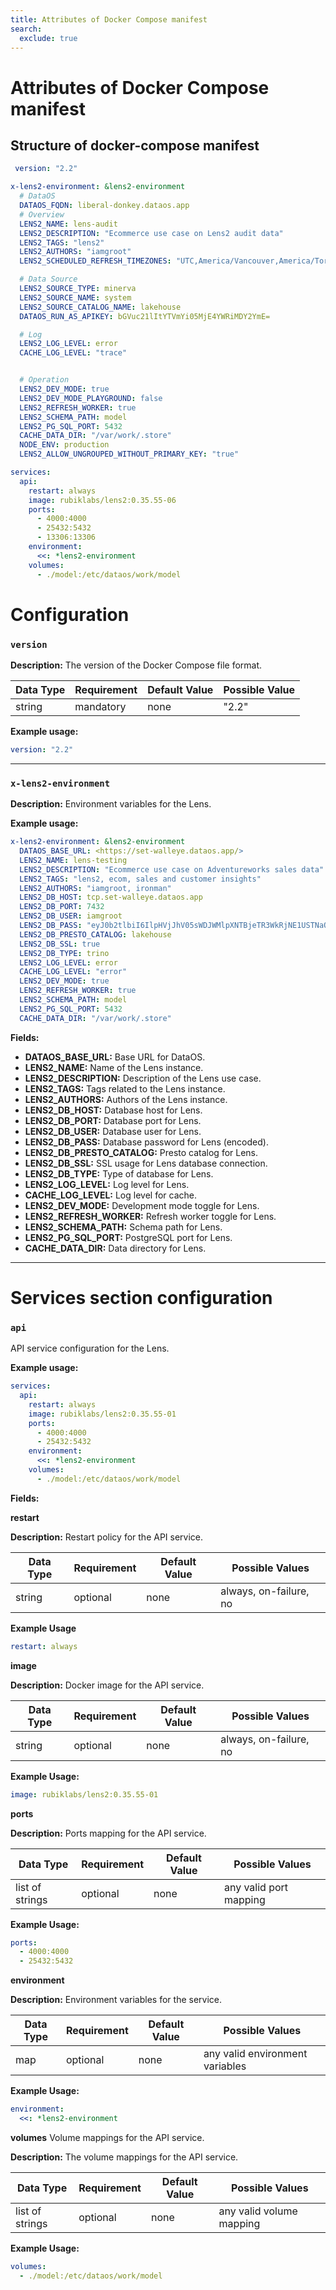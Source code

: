 ```yaml
---
title: Attributes of Docker Compose manifest
search:
  exclude: true
---
```




# Attributes of Docker Compose manifest

## Structure of docker-compose manifest

```yaml
 version: "2.2"

x-lens2-environment: &lens2-environment
  # DataOS
  DATAOS_FQDN: liberal-donkey.dataos.app
  # Overview
  LENS2_NAME: lens-audit
  LENS2_DESCRIPTION: "Ecommerce use case on Lens2 audit data"
  LENS2_TAGS: "lens2"
  LENS2_AUTHORS: "iamgroot"
  LENS2_SCHEDULED_REFRESH_TIMEZONES: "UTC,America/Vancouver,America/Toronto"

  # Data Source
  LENS2_SOURCE_TYPE: minerva
  LENS2_SOURCE_NAME: system
  LENS2_SOURCE_CATALOG_NAME: lakehouse
  DATAOS_RUN_AS_APIKEY: bGVuc21lItYTVmYi05MjE4YWRiMDY2YmE=

  # Log
  LENS2_LOG_LEVEL: error
  CACHE_LOG_LEVEL: "trace"


  # Operation
  LENS2_DEV_MODE: true
  LENS2_DEV_MODE_PLAYGROUND: false
  LENS2_REFRESH_WORKER: true
  LENS2_SCHEMA_PATH: model
  LENS2_PG_SQL_PORT: 5432
  CACHE_DATA_DIR: "/var/work/.store"
  NODE_ENV: production
  LENS2_ALLOW_UNGROUPED_WITHOUT_PRIMARY_KEY: "true"

services:
  api:
    restart: always
    image: rubiklabs/lens2:0.35.55-06
    ports:
      - 4000:4000
      - 25432:5432
      - 13306:13306
    environment:
      <<: *lens2-environment   
    volumes:
      - ./model:/etc/dataos/work/model
```

# Configuration

### **`version`**

**Description:** The version of the Docker Compose file format.

| Data Type | Requirement | Default Value | Possible Value |
| --- | --- | --- | --- |
| string | mandatory | none | "2.2" |

**Example usage:**

```yaml
version: "2.2"
```

---

### **`x-lens2-environment`**

**Description:** Environment variables for the Lens.

**Example usage:**

```yaml
x-lens2-environment: &lens2-environment
  DATAOS_BASE_URL: <https://set-walleye.dataos.app/>
  LENS2_NAME: lens-testing
  LENS2_DESCRIPTION: "Ecommerce use case on Adventureworks sales data"
  LENS2_TAGS: "lens2, ecom, sales and customer insights"
  LENS2_AUTHORS: "iamgroot, ironman"
  LENS2_DB_HOST: tcp.set-walleye.dataos.app
  LENS2_DB_PORT: 7432
  LENS2_DB_USER: iamgroot
  LENS2_DB_PASS: "eyJ0b2tlbiI6IlpHVjJhV05sWDJWMlpXNTBjeTR3WkRjNE1USTNaQzFoTURKaUxUUmpZamt0WWpZek9DMDBZamMwTTJFME16WXlZekU9IiwgImNsdXN0ZXIiOiJzeXN0ZW0ifQo="
  LENS2_DB_PRESTO_CATALOG: lakehouse
  LENS2_DB_SSL: true
  LENS2_DB_TYPE: trino
  LENS2_LOG_LEVEL: error
  CACHE_LOG_LEVEL: "error"
  LENS2_DEV_MODE: true
  LENS2_REFRESH_WORKER: true
  LENS2_SCHEMA_PATH: model
  LENS2_PG_SQL_PORT: 5432
  CACHE_DATA_DIR: "/var/work/.store"

```

**Fields:**

- **DATAOS_BASE_URL:** Base URL for DataOS.
- **LENS2_NAME:** Name of the Lens instance.
- **LENS2_DESCRIPTION:** Description of the Lens use case.
- **LENS2_TAGS:** Tags related to the Lens instance.
- **LENS2_AUTHORS:** Authors of the Lens instance.
- **LENS2_DB_HOST:** Database host for Lens.
- **LENS2_DB_PORT:** Database port for Lens.
- **LENS2_DB_USER:** Database user for Lens.
- **LENS2_DB_PASS:** Database password for Lens (encoded).
- **LENS2_DB_PRESTO_CATALOG:** Presto catalog for Lens.
- **LENS2_DB_SSL:** SSL usage for Lens database connection.
- **LENS2_DB_TYPE:** Type of database for Lens.
- **LENS2_LOG_LEVEL:** Log level for Lens.
- **CACHE_LOG_LEVEL:** Log level for cache.
- **LENS2_DEV_MODE:** Development mode toggle for Lens.
- **LENS2_REFRESH_WORKER:** Refresh worker toggle for Lens.
- **LENS2_SCHEMA_PATH:** Schema path for Lens.
- **LENS2_PG_SQL_PORT:** PostgreSQL port for Lens.
- **CACHE_DATA_DIR:** Data directory for Lens.

---

# Services section configuration

### **`api`**

API service configuration for the Lens.

**Example usage:**

```yaml
services:
  api:
    restart: always
    image: rubiklabs/lens2:0.35.55-01 
    ports:
      - 4000:4000
      - 25432:5432
    environment:
      <<: *lens2-environment
    volumes:
      - ./model:/etc/dataos/work/model
```

**Fields:**

**restart** 

**Description:** Restart policy for the API service.

| **Data Type** | **Requirement** | **Default Value** | **Possible Values**       |
| ------------- | --------------- | ----------------- | ------------------------- |
| string        | optional        | none              | always, on-failure, no    |

**Example Usage** 

```yaml
restart: always
```

**image** 

**Description:** Docker image for the API service.

| **Data Type** | **Requirement** | **Default Value** | **Possible Values**       |
| ------------- | --------------- | ----------------- | ------------------------- |
| string        | optional        | none              | always, on-failure, no    |

**Example Usage:** 

```yaml
image: rubiklabs/lens2:0.35.55-01 
```

**ports**

**Description:**  Ports mapping for the API service.

| **Data Type**      | **Requirement** | **Default Value** | **Possible Values**     |
| ------------------ | --------------- | ----------------- | ----------------------- |
| list of strings    | optional        | none              | any valid port mapping  |

**Example Usage:**
      
```yaml
ports:
  - 4000:4000
  - 25432:5432
```
        
**environment**

**Description:** Environment variables for the service.

| **Data Type** | **Requirement** | **Default Value** | **Possible Values**                |
| ------------- | --------------- | ----------------- | ---------------------------------- |
| map            | optional        | none              | any valid environment variables    |

**Example Usage:**
        
```yaml
environment:
  <<: *lens2-environment
```
        
**volumes** Volume mappings for the API service.

**Description:** The volume mappings for the API service.

| **Data Type**     | **Requirement** | **Default Value** | **Possible Values**        |
| ----------------- | --------------- | ----------------- | --------------------------- |
| list of strings   | optional        | none              | any valid volume mapping    |

**Example Usage:**
        
```yaml
volumes:
  - ./model:/etc/dataos/work/model

```